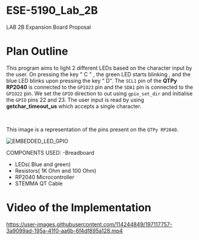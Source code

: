 # ESE-5190_Lab_2B

LAB 2B Expansion Board Proposal

# Plan Outline

This program aims to light 2 different LEDs based on the character input by the user. On pressing the key " C " , the green LED starts blinking , and the blue LED blinks upon pressing the key " D". The ```SCL1``` pin of the **QTPy RP2040** is connected to the ```GPIO23``` pin and the ```SDA1``` pin is connected to the ```GPIO22``` pin.  We set the ```GPIO``` direction to out using ```gpio_set_dir``` and initialise the ```GPIO``` pins 22 and 23. The user input is read by using **getchar_timeout_us** which accepts a single character.

<br>

This image is a representation of the pins present on the ```QTPy RP2040```.

![EMBEDDED_LED_GPIO](https://user-images.githubusercontent.com/114244849/197115827-759bb061-b5e9-46da-9400-969947c56cb4.JPG)


COMPONENTS USED:
-Breadboard
- LEDs( Blue and green)
- Resistors( 1K Ohm and 100 Ohm)
- RP2040 Microcontroller
- STEMMA QT Cable



# Video of the Implementation


https://user-images.githubusercontent.com/114244849/197117757-3a9099ad-195a-41f0-aa6b-6f4df895a128.mp4



